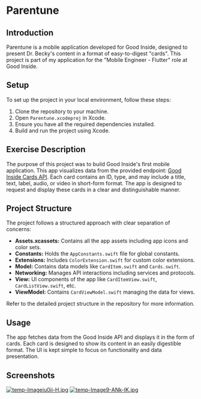 # Parentune

## Introduction
Parentune is a mobile application developed for Good Inside, designed to present Dr. Becky's content in a format of easy-to-digest "cards". This project is part of my application for the "Mobile Engineer - Flutter" role at Good Inside.

## Setup
To set up the project in your local environment, follow these steps:
1. Clone the repository to your machine.
2. Open `Parentune.xcodeproj` in Xcode.
3. Ensure you have all the required dependencies installed.
4. Build and run the project using Xcode.

## Exercise Description
The purpose of this project was to build Good Inside's first mobile application. This app visualizes data from the provided endpoint: [Good Inside Cards API](https://bff.goodinside.dev/api/p/cards). Each card contains an ID, type, and may include a title, text, label, audio, or video in short-form format. The app is designed to request and display these cards in a clear and distinguishable manner.

## Project Structure
The project follows a structured approach with clear separation of concerns:

- **Assets.xcassets:** Contains all the app assets including app icons and color sets.
- **Constants:** Holds the `AppConstants.swift` file for global constants.
- **Extensions:** Includes `ColorExtension.swift` for custom color extensions.
- **Model:** Contains data models like `CardItem.swift` and `Cards.swift`.
- **Networking:** Manages API interactions including services and protocols.
- **View:** UI components of the app like `CardItemView.swift`, `CardListView.swift`, etc.
- **ViewModel:** Contains `CardViewModel.swift` managing the data for views.

Refer to the detailed project structure in the repository for more information.

## Usage
The app fetches data from the Good Inside API and displays it in the form of cards. Each card is designed to show its content in an easily digestible format. The UI is kept simple to focus on functionality and data presentation.

## Screenshots
[![temp-Imageiu0ii-H.jpg](https://i.postimg.cc/TY4JXfV9/temp-Imageiu0ii-H.jpg)](https://postimg.cc/YhQW6cyG)
[![temp-Image9-ANk-IK.jpg](https://i.postimg.cc/vZxLYkXd/temp-Image9-ANk-IK.jpg)](https://postimg.cc/dhvTnWzW)
